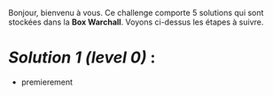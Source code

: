 Bonjour, bienvenu à vous. 
Ce challenge comporte 5 solutions qui sont stockées dans la **Box Warchall**.
Voyons ci-dessus les étapes à suivre.

# _Solution 1 (level 0)_ :
- premierement